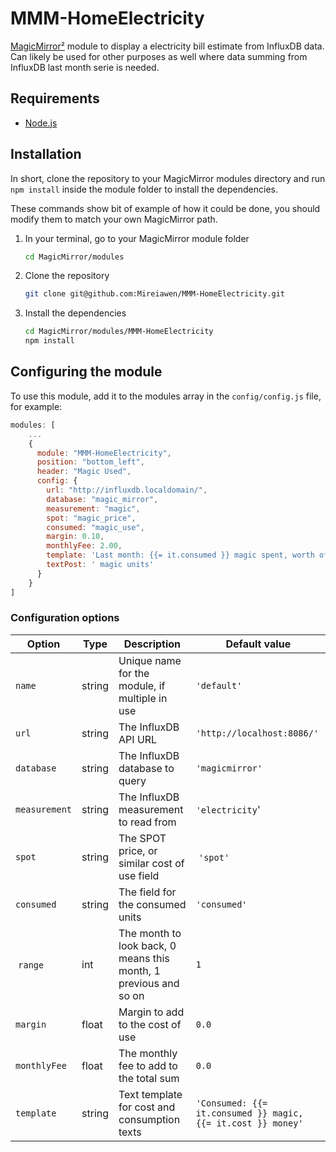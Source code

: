 # MMM-HomeElectricity
[MagicMirror²](https://github.com/MichMich/MagicMirror) module to display a electricity bill estimate from InfluxDB data. Can likely be used for other purposes as well where data summing from InfluxDB last month serie is needed.

## Requirements
* [Node.js](https://nodejs.org/en/download/)

## Installation
In short, clone the repository to your MagicMirror modules directory and run `npm install` inside the module folder to install the dependencies.

These commands show bit of example of how it could be done, you should modify them to match your own MagicMirror path.

1. In your terminal, go to your MagicMirror module folder
    ```bash
    cd MagicMirror/modules
    ```

2. Clone the repository
    ```bash
    git clone git@github.com:Mireiawen/MMM-HomeElectricity.git
    ```

3. Install the dependencies
    ```bash
    cd MagicMirror/modules/MMM-HomeElectricity
    npm install
    ```
## Configuring the module
To use this module, add it to the modules array in the `config/config.js` file, for example:
```javascript
modules: [
    ...
    {
      module: "MMM-HomeElectricity",
      position: "bottom_left",
      header: "Magic Used",
      config: {
        url: "http://influxdb.localdomain/",
        database: "magic_mirror",
        measurement: "magic",
        spot: "magic_price",
        consumed: "magic_use",
        margin: 0.10,
        monthlyFee: 2.00,
        template: 'Last month: {{= it.consumed }} magic spent, worth of {{= it.cost }} magic stones',
        textPost: ' magic units'
      }
    }
]
```
### Configuration options
| Option        | Type   | Description                                    | Default value              |
| --------------|--------|------------------------------------------------|----------------------------|
| `name`        | string | Unique name for the module, if multiple in use | `'default'`                |
| `url`         | string | The InfluxDB API URL                           | `'http://localhost:8086/'` |
| `database`    | string | The InfluxDB database to query                 | `'magicmirror'`            |
| `measurement` | string | The InfluxDB measurement to read from          | `'electricity`'            |
| `spot`        | string | The SPOT price, or similar cost of use field   | `'spot'`                   |
| `consumed`    | string | The field for the consumed units               | `'consumed'`               |
| `range`       | int    | The month to look back, 0 means this month, 1 previous and so on | `1`      |
| `margin`      | float  | Margin to add to the cost of use               | `0.0`                      |
| `monthlyFee`  | float  | The monthly fee to add to the total sum        | `0.0`                      |
| `template`    | string | Text template for cost and consumption texts   | `'Consumed: {{= it.consumed }} magic, {{= it.cost }} money'` |
